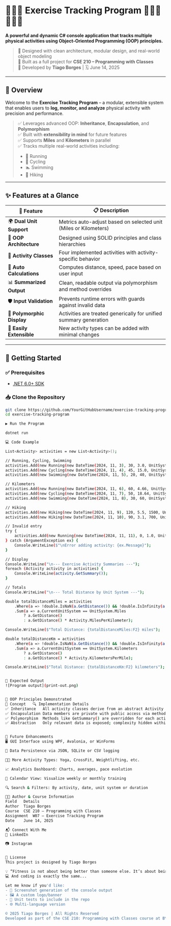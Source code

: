 # 🏃🏽‍♀️ Exercise Tracking Program 🚴🏽‍♂️🏊🏽‍♂️

**A powerful and dynamic C# console application that tracks multiple physical activities using Object-Oriented Programming (OOP) principles.**

> 🧠 Designed with clean architecture, modular design, and real-world object modeling  
> 🎯 Built as a full project for **CSE 210 – Programming with Classes**  
> 📅 Developed by **Tiago Borges** | 🗓️ June 14, 2025

---

## 📌 Overview

Welcome to the **Exercise Tracking Program** – a modular, extensible system that enables users to **log, monitor, and analyze** physical activity with precision and performance.

> ✅ Leverages advanced OOP: **Inheritance**, **Encapsulation**, and **Polymorphism**  
> ✅ Built with **extensibility in mind** for future features  
> ✅ Supports **Miles** and **Kilometers** in parallel  
> ✅ Tracks multiple real-world activities including:  
> - 🏃 Running  
> - 🚴 Cycling  
> - 🏊 Swimming  
> - 🥾 Hiking  

---

## ✨ Features at a Glance

| 🚀 Feature                | 📋 Description                                                                 |
|--------------------------|--------------------------------------------------------------------------------|
| 🌍 **Dual Unit Support**  | Metrics auto-adjust based on selected unit (Miles or Kilometers)               |
| 🧱 **OOP Architecture**   | Designed using SOLID principles and class hierarchies                         |
| 🏃 **Activity Classes**   | Four implemented activities with activity-specific behavior                    |
| 🧮 **Auto Calculations**  | Computes distance, speed, pace based on user input                            |
| 📊 **Summarized Output** | Clean, readable output via polymorphism and method overrides                  |
| 🛡️ **Input Validation**  | Prevents runtime errors with guards against invalid data                       |
| 🔁 **Polymorphic Display**| Activities are treated generically for unified summary generation              |
| 🔧 **Easily Extensible**  | New activity types can be added with minimal changes                          |

---

## 🏁 Getting Started

### ✅ Prerequisites

- [.NET 6.0+ SDK](https://dotnet.microsoft.com/download)

### 📥 Clone the Repository

```bash
git clone https://github.com/YourGitHubUsername/exercise-tracking-program.git
cd exercise-tracking-program

▶️ Run the Program

dotnet run

💻 Code Example

List<Activity> activities = new List<Activity>();

// Running, Cycling, Swimming
activities.Add(new Running(new DateTime(2024, 11, 3), 30, 3.0, UnitSystem.Miles));
activities.Add(new Cycling(new DateTime(2024, 11, 4), 45, 15.0, UnitSystem.Miles));
activities.Add(new Swimming(new DateTime(2024, 11, 5), 20, 40, UnitSystem.Miles));

// Kilometers
activities.Add(new Running(new DateTime(2024, 11, 6), 60, 4.66, UnitSystem.Kilometers));
activities.Add(new Cycling(new DateTime(2024, 11, 7), 50, 18.64, UnitSystem.Kilometers));
activities.Add(new Swimming(new DateTime(2024, 11, 8), 30, 60, UnitSystem.Kilometers));

// Hiking
activities.Add(new Hiking(new DateTime(2024, 11, 9), 120, 5.5, 1500, UnitSystem.Miles));
activities.Add(new Hiking(new DateTime(2024, 11, 10), 90, 3.1, 700, UnitSystem.Kilometers));

// Invalid entry
try {
    activities.Add(new Running(new DateTime(2024, 11, 11), 0, 1.0, UnitSystem.Miles));
} catch (ArgumentException ex) {
    Console.WriteLine($"\nError adding activity: {ex.Message}");
}

// Display
Console.WriteLine("\n--- Exercise Activity Summaries ---");
foreach (Activity activity in activities) {
    Console.WriteLine(activity.GetSummary());
}

// Totals
Console.WriteLine("\n--- Total Distance by Unit System ---");

double totalDistanceMiles = activities
    .Where(a => !double.IsNaN(a.GetDistance()) && !double.IsInfinity(a.GetDistance()))
    .Sum(a => a.CurrentUnitSystem == UnitSystem.Miles
        ? a.GetDistance()
        : a.GetDistance() * Activity.MilesPerKilometer);

Console.WriteLine($"Total Distance: {totalDistanceMiles:F2} miles");

double totalDistanceKm = activities
    .Where(a => !double.IsNaN(a.GetDistance()) && !double.IsInfinity(a.GetDistance()))
    .Sum(a => a.CurrentUnitSystem == UnitSystem.Kilometers
        ? a.GetDistance()
        : a.GetDistance() * Activity.KilometersPerMile);

Console.WriteLine($"Total Distance: {totalDistanceKm:F2} kilometers");


🧾 Expected Output
![Program output](print-out.png)


🧠 OOP Principles Demonstrated
🧩 Concept	🔍 Implementation Details
✅ Inheritance	All activity classes derive from an abstract Activity base class
✅ Encapsulation	Data members are private with public access via methods or properties
✅ Polymorphism	Methods like GetSummary() are overridden for each activity type
✅ Abstraction	Only relevant data is exposed; complexity hidden within class logic


🔮 Future Enhancements
🖥️ GUI Interface using WPF, Avalonia, or WinForms

💾 Data Persistence via JSON, SQLite or CSV logging

💪🏽 More Activity Types: Yoga, CrossFit, Weightlifting, etc.

📈 Analytics Dashboard: Charts, averages, pace evolution

📆 Calendar View: Visualize weekly or monthly training

🔍 Search & Filters: By activity, date, unit system or duration

👨‍💻 Author & Course Information
Field	Details
Author	Tiago Borges
Course	CSE 210 – Programming with Classes
Assignment	W07 – Exercise Tracking Program
Date	June 14, 2025

📬 Connect With Me
🔗 LinkedIn

📷 Instagram


📄 License
This project is designed by Tiago Borges

💡 “Fitness is not about being better than someone else. It’s about being better than you used to be.”
💻 And coding is exactly the same...

Let me know if you'd like:
- 📸 Screenshot generation of the console output
- 🖼 A custom logo/banner
- 🧪 Unit tests to include in the repo
- 🌐 Multi-language version 

© 2025 Tiago Borges | All Rights Reserved
Developed as part of the CSE 210: Programming with Classes course at BYU-Idaho

